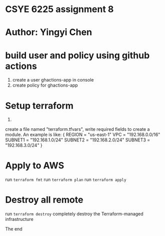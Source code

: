 # CSYE 6225 assignment 8

# Author: Yingyi Chen

# build user and policy using github actions
1. create a user ghactions-app in console
2. create policy for ghactions-app

# Setup terraform
1. 
create a file named "terraform.tfvars", write required fields to create a module.
An example is like:
{
REGION  = "us-east-1"
VPC     = "192.168.0.0/16"
SUBNET1 = "192.168.1.0/24"
SUBNET2 = "192.168.2.0/24"
SUBNET3 = "192.168.3.0/24"
}

# Apply to AWS
run `terraform fmt`
run `terraform plan`
run `terraform apply`

# Destroy all remote 
run `terraform destroy`
completely destroy the Terraform-managed infrastructure

The end